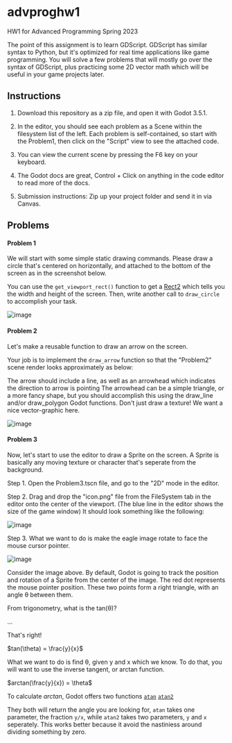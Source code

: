 # advproghw1
HW1 for Advanced Programming Spring 2023

The point of this assignment is to learn GDScript. GDScript has similar syntax to Python, but it's optimized for real time applications like game programming.
You will solve a few problems that will mostly go over the syntax of GDScript, plus practicing some 2D vector math which will be useful in your game projects later.


## Instructions

1. Download this repository as a zip file, and open it with Godot 3.5.1.

1. In the editor, you should see each problem as a Scene within the filesystem list of the left. Each problem is self-contained, so start with the Problem1, then click on the "Script" view to see the attached code.

1. You can view the current scene by pressing the F6 key on your keyboard.

1. The Godot docs are great, Control + Click on anything in the code editor to read more of the docs.

1. Submission instructions: Zip up your project folder and send it in via Canvas.

## Problems

#### Problem 1

We will start with some simple static drawing commands. Please draw a circle that's centered on horizontally, and attached to the bottom of the screen as in the screenshot below.

You can use the `get_viewport_rect()` function to get a [Rect2](https://docs.godotengine.org/en/stable/classes/class_rect2.html) which tells you the width and height of the screen. Then, write another call to `draw_circle` to accomplish your task.

![image](https://user-images.githubusercontent.com/392417/221939038-43c13a1b-4305-4d13-8191-e46c0814f700.png)

#### Problem 2

Let's make a reusable function to draw an arrow on the screen.

Your job is to implement the `draw_arrow` function so that the "Problem2" scene render looks approximately as below:

The arrow should include a line, as well as an arrowhead which indicates the direction to arrow is pointing
The arrowhead can be a simple triangle, or a more fancy shape, but you should accomplish this using the
draw_line and/or draw_polygon Godot functions. Don't just draw a texture! We want a nice vector-graphic here.

![image](https://user-images.githubusercontent.com/392417/221946587-5d50164c-5098-4e8a-a4a4-0795498602b2.png)

#### Problem 3

Now, let's start to use the editor to draw a Sprite on the screen. A Sprite is basically any moving texture or character that's seperate from the background.

Step 1. Open the Problem3.tscn file, and go to the "2D" mode in the editor.

Step 2. Drag and drop the "icon.png" file from the FileSystem tab in the editor onto the center of the viewport. (The blue line in the editor shows the size of the game window) It should look something like the following:

![image](https://user-images.githubusercontent.com/392417/221952076-77a6f014-fa6c-4c81-a109-87a6c0dec9f5.png)

Step 3. What we want to do is make the eagle image rotate to face the mouse cursor pointer.

![image](https://user-images.githubusercontent.com/392417/221955191-a1736763-c25a-4519-82e5-f57952c63cea.png)

Consider the image above. By default, Godot is going to track the position and rotation of a Sprite from the center of the image. The red dot represents the mouse pointer position. These two points form a right triangle, with an angle θ between them.

From trigonometry, what is the tan(θ)?

...

That's right!

$tan(\theta) = \frac{y}{x}$

What we want to do is find θ, given y and x which we know. To do that, you will want to use the inverse tangent, or arctan function.

$arctan(\frac{y}{x}) = \theta\$

To calculate $arctan$, Godot offers two functions [`atan`](https://docs.godotengine.org/en/3.5/classes/class_%40gdscript.html#class-gdscript-method-atan) [`atan2`](https://docs.godotengine.org/en/3.5/classes/class_%40gdscript.html#class-gdscript-method-atan2)

They both will return the angle you are looking for, `atan` takes one parameter, the fraction `y/x`, while `atan2` takes two parameters, `y` and `x` seperately. This works better because it avoid the nastiniess around dividing something by zero.


